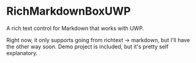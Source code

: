 # RichMarkdownBoxUWP
A rich text control for Markdown that works with UWP.


Right now, it only supports going from richtext -> markdown, but I'll have the other way soon. Demo project is included, but it's pretty self explanatory. 
